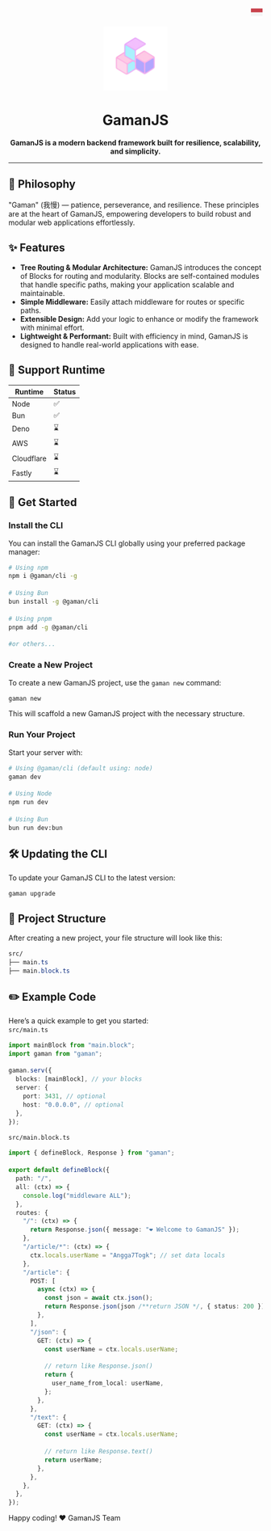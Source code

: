 <p align="right">
  <img src=".github/images/indonesia.png" height="23px">
</p>

<p align="center">
  <a href="https://github.com/7TogkID/gaman">
    <img src=".github/images/gaman.png" width="25%">
  </a>
</p>

<h1 align="center">GamanJS</h1>
<p align="center">
  <strong>GamanJS is a modern backend framework built for resilience, scalability, and simplicity.</strong>
</p>

---

## 🧠 Philosophy

"Gaman" (我慢) — patience, perseverance, and resilience. These principles are at the heart of GamanJS, empowering developers to build robust and modular web applications effortlessly.

## ✨ Features

- **Tree Routing & Modular Architecture:** GamanJS introduces the concept of Blocks for routing and modularity. Blocks are self-contained modules that handle specific paths, making your application scalable and maintainable.
- **Simple Middleware:** Easily attach middleware for routes or specific paths.
- **Extensible Design:** Add your logic to enhance or modify the framework with minimal effort.
- **Lightweight & Performant:** Built with efficiency in mind, GamanJS is designed to handle real-world applications with ease.

## 🚀 Support Runtime

| Runtime    | Status |
| ---------- | ------ |
| Node       | ✅     |
| Bun        | ✅     |
| Deno       | ⌛     |
| AWS        | ⌛     |
| Cloudflare | ⌛     |
| Fastly     | ⌛     |

## 🚀 Get Started

### Install the CLI

You can install the GamanJS CLI globally using your preferred package manager:

```bash
# Using npm
npm i @gaman/cli -g

# Using Bun
bun install -g @gaman/cli

# Using pnpm
pnpm add -g @gaman/cli

#or others...
```

### Create a New Project

To create a new GamanJS project, use the `gaman new` command:

```bash
gaman new
```

This will scaffold a new GamanJS project with the necessary structure.

### Run Your Project

Start your server with:

```bash
# Using @gaman/cli (default using: node)
gaman dev 

# Using Node
npm run dev

# Using Bun
bun run dev:bun
```

## 🛠 Updating the CLI

To update your GamanJS CLI to the latest version:

```bash
gaman upgrade
```

## 📂 Project Structure

After creating a new project, your file structure will look like this:

```css
src/
├── main.ts
├── main.block.ts
```

## ✏️ Example Code

Here’s a quick example to get you started: <br>
`src/main.ts`

```ts
import mainBlock from "main.block";
import gaman from "gaman";

gaman.serv({
  blocks: [mainBlock], // your blocks
  server: {
    port: 3431, // optional
    host: "0.0.0.0", // optional
  },
});
```

`src/main.block.ts`

```ts
import { defineBlock, Response } from "gaman";

export default defineBlock({
  path: "/",
  all: (ctx) => {
    console.log("middleware ALL");
  },
  routes: {
    "/": (ctx) => {
      return Response.json({ message: "❤️ Welcome to GamanJS" });
    },
    "/article/*": (ctx) => {
      ctx.locals.userName = "Angga7Togk"; // set data locals
    },
    "/article": {
      POST: [
        async (ctx) => {
          const json = await ctx.json();
          return Response.json(json /**return JSON */, { status: 200 });
        },
      ],
      "/json": {
        GET: (ctx) => {
          const userName = ctx.locals.userName;

          // return like Response.json()
          return {
            user_name_from_local: userName,
          };
        },
      },
      "/text": {
        GET: (ctx) => {
          const userName = ctx.locals.userName;

          // return like Response.text()
          return userName;
        },
      },
    },
  },
});
```

Happy coding! ❤️ GamanJS Team
